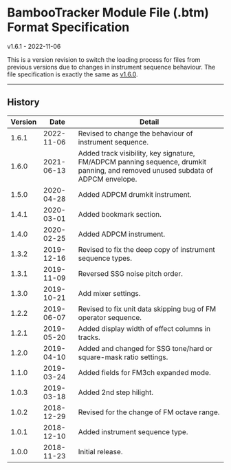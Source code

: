 # BambooTracker Module File (.btm) Format Specification

v1.6.1 - 2022-11-06

This is a version revision to switch the loading process for files from previous versions due to changes in instrument sequence behaviour. The file specification is exactly the same as [v1.6.0](./archives/mod_specs_v1.6.0.md).

---

## History

| Version | Date       | Detail                                                                                                                           |
| ------- | ---------- | -------------------------------------------------------------------------------------------------------------------------------- |
| 1.6.1   | 2022-11-06 | Revised to change the behaviour of instrument sequence.                                                                          |
| 1.6.0   | 2021-06-13 | Added track visibility, key signature, FM/ADPCM panning sequence, drumkit panning, and removed unused subdata of ADPCM envelope. |
| 1.5.0   | 2020-04-28 | Added ADPCM drumkit instrument.                                                                                                  |
| 1.4.1   | 2020-03-01 | Added bookmark section.                                                                                                          |
| 1.4.0   | 2020-02-25 | Added ADPCM instrument.                                                                                                          |
| 1.3.2   | 2019-12-16 | Revised to fix the deep copy of instrument sequence types.                                                                       |
| 1.3.1   | 2019-11-09 | Reversed SSG noise pitch order.                                                                                                  |
| 1.3.0   | 2019-10-21 | Add mixer settings.                                                                                                              |
| 1.2.2   | 2019-06-07 | Revised to fix unit data skipping bug of FM operator sequence.                                                                   |
| 1.2.1   | 2019-05-20 | Added display width of effect columns in tracks.                                                                                 |
| 1.2.0   | 2019-04-10 | Added and changed for SSG tone/hard or square-mask ratio settings.                                                               |
| 1.1.0   | 2019-03-24 | Added fields for FM3ch expanded mode.                                                                                            |
| 1.0.3   | 2019-03-18 | Added 2nd step hilight.                                                                                                          |
| 1.0.2   | 2018-12-29 | Revised for the change of FM octave range.                                                                                       |
| 1.0.1   | 2018-12-10 | Added instrument sequence type.                                                                                                  |
| 1.0.0   | 2018-11-23 | Initial release.                                                                                                                 |

